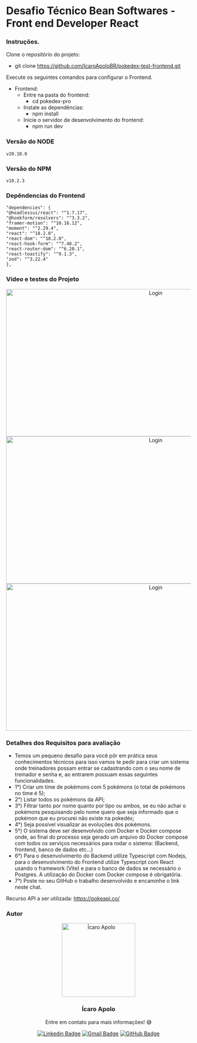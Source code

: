 # Desafio Técnico Bean Softwares - Front end Developer React

### Instruções.

Clone o repositório do projeto:
-  git clone https://github.com/IcaroApoloBR/pokedex-test-frontend.git

Execute os seguintes comandos para configurar o Frontend.
-  Frontend:
    - Entre na pasta do frontend:
      -  cd pokedex-pro
    - Instale as dependências:
      -  npm install
    - Inicie o servidor de desenvolvimento do frontend:
      - npm run dev

### Versão do NODE   
    v20.10.0
### Versão do NPM   
    v10.2.3
    
### Depêndencias do Frontend
    "dependencies": {
    "@headlessui/react": "^1.7.17",
    "@hookform/resolvers": "^3.3.2",
    "framer-motion": "^10.16.12",
    "moment": "^2.29.4",
    "react": "^18.2.0",
    "react-dom": "^18.2.0",
    "react-hook-form": "^7.48.2",
    "react-router-dom": "^6.20.1",
    "react-toastify": "^9.1.3",
    "zod": "^3.22.4"
    },

### Vídeo e testes do Projeto
<div align="center">
<img src="github/system.gif" alt="Login" width="800" height="400">
</div>
<div align="center">
<img src="github/auth.gif" alt="Login" width="800" height="400">
</div>
<div align="center">
<img src="github/responsive.gif" alt="Login" width="800" height="400">
</div>

### Detalhes dos Requisitos para avaliação
- Temos um pequeno desafio para você pôr em prática seus conhecimentos técnicos para isso vamos te pedir para criar um sistema onde treinadores possam entrar se cadastrando com o seu nome de treinador e senha e, ao entrarem possuam essas seguintes funcionalidades.
- 1°) Criar um time de pokémons com 5 pokémons (o total de pokémons no time é 5);
- 2°) Listar todos os pokémons da API;
- 3°) Filtrar tanto por nome quanto por tipo ou ambos, se eu não achar o pokémons pesquisando pelo nome quero que seja informado que o pokémon que eu procurei não existe na pokedéx;
- 4°) Seja possível visualizar as evoluções dos pokémons.
- 5°) O sistema deve ser desenvolvido com Docker e Docker compose onde, ao final do processo seja gerado um arquivo do Docker compose com todos os serviços necessários para rodar o sistema: (Backend, frontend, banco de dados etc...)
- 6°) Para o desenvolvimento do Backend utilize Typescript com Nodejs, para o desenvolvimento do Frontend utilize Typescript com React usando o framework (Vite) e para o banco de dados se necessário o Postgres. A utilização do Docker com Docker compose é obrigatória.
- 7°) Poste no seu GitHub o trabalho desenvolvido e encaminhe o link neste chat.

Recurso API a ser utilizada: https://pokeapi.co/

### Autor

<p align="center">
  <img width="200px" alt="Ícaro Apolo" title="Ícaro Apolo" src="https://github.com/IcaroApoloBR.png" />

  <h3 align="center">Ícaro Apolo</h3>

  <p align="center">
    Entre em contato para mais informações! 😅
  </p>
</p>

<div align="center">

[![Linkedin Badge](https://img.shields.io/badge/-LinkedIn-1f6feb?style=flat-square&logo=Linkedin&logoColor=white&link=https://www.linkedin.com/in/icaroapolo/)](https://www.linkedin.com/in/icaroapolo/)
[![Gmail Badge](https://img.shields.io/badge/-apoloraci@gmail.com-1f6feb?style=flat-square&logo=Gmail&logoColor=white&link=mailto:apoloraci@gmail.com)](mailto:apoloraci@gmail.com)
[![GitHub Badge](https://img.shields.io/badge/-GitHub-1f6feb?style=flat-square&logo=GitHub&logoColor=white&link=https://github.com/IcaroApoloBR)](https://github.com/IcaroApoloBR)

</div>